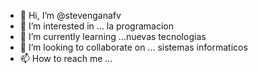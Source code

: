 - 👋 Hi, I’m @stevenganafv
- 👀 I’m interested in ... la programacion
- 🌱 I’m currently learning ...nuevas tecnologias
- 💞️ I’m looking to collaborate on ... sistemas informaticos
- 📫 How to reach me ...

<!---
stevenganafv/stevenganafv is a ✨ special ✨ repository because its `README.md` (this file) appears on your GitHub profile.
You can click the Preview link to take a look at your changes.
--->
